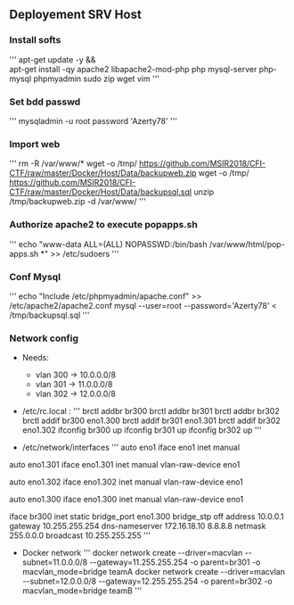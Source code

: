 ## Deployement SRV Host

### Install softs
'''
apt-get update -y && \
apt-get install -qy apache2 libapache2-mod-php php mysql-server php-mysql phpmyadmin sudo zip wget vim
'''

### Set bdd passwd
'''
mysqladmin -u root password 'Azerty78'
'''

### Import web
'''
rm -R /var/www/*
wget -o /tmp/ https://github.com/MSIR2018/CFI-CTF/raw/master/Docker/Host/Data/backupweb.zip
wget -o /tmp/ https://github.com/MSIR2018/CFI-CTF/raw/master/Docker/Host/Data/backupsql.sql
unzip /tmp/backupweb.zip -d /var/www/
'''

### Authorize apache2 to execute popapps.sh
'''
echo "www-data ALL=(ALL) NOPASSWD:/bin/bash /var/www/html/pop-apps.sh *" >> /etc/sudoers
'''

### Conf Mysql
'''
echo "Include /etc/phpmyadmin/apache.conf" >> /etc/apache2/apache2.conf
mysql --user=root --password='Azerty78' < /tmp/backupsql.sql
'''

### Network config
- Needs:
  - vlan 300 -> 10.0.0.0/8
  - vlan 301 -> 11.0.0.0/8
  - vlan 302 -> 12.0.0.0/8
  
- /etc/rc.local :
'''
brctl addbr br300
brctl addbr br301
brctl addbr br302
brctl addif br300 eno1.300
brctl addif br301 eno1.301
brctl addif br302 eno1.302
ifconfig br300 up
ifconfig br301 up
ifconfig br302 up
'''

- /etc/network/interfaces
'''
auto eno1
iface eno1 inet manual

auto eno1.301
iface eno1.301 inet manual
vlan-raw-device eno1

auto eno1.302
iface eno1.302 inet manual
vlan-raw-device eno1

auto eno1.300
iface eno1.300 inet manual
vlan-raw-device eno1

iface br300 inet static
bridge_port eno1.300
bridge_stp off
address 10.0.0.1
gateway 10.255.255.254
dns-nameserver 172.16.18.10 8.8.8.8
netmask 255.0.0.0
broadcast 10.255.255.255
'''

- Docker network
'''
docker network create --driver=macvlan --subnet=11.0.0.0/8 --gateway=11.255.255.254 -o parent=br301  -o macvlan_mode=bridge  teamA
docker network create --driver=macvlan --subnet=12.0.0.0/8 --gateway=12.255.255.254 -o parent=br302 -o macvlan_mode=bridge  teamB
'''
